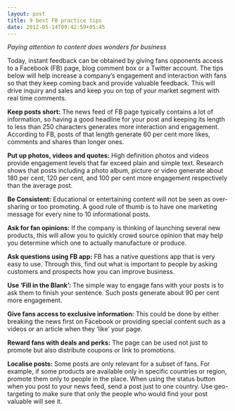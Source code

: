 ```yaml
---
layout: post
title: 9 best FB practice tips
date: 2012-05-14T09:42:59+05:45
---
```


*Paying attention to content does wonders for business*

Today, instant feedback can be obtained by giving fans opponents access to a Facebook (FB) page, blog comment box or a Twitter account. The tips below will help increase a company’s engagement and interaction with fans so that they keep coming back and provide valuable feedback. This will drive inquiry and sales and keep you on top of your market segment with real time comments.

**Keep posts short:** The news feed of FB page typically contains a lot of information, so having a good headline for your post and keeping its length to less than 250 characters generates more interaction and engagement. According to FB, posts of that length generate 60 per cent more likes, comments and shares than longer ones.

**Put up photos, videos and quotes:** High definition photos and videos provide engagement levels that far exceed plain and simple text. Research shows that posts including a photo album, picture or video generate about 180 per cent, 120 per cent, and 100 per cent more engagement respectively than the average post.

**Be Consistent:** Educational or entertaining content will not be seen as over-sharing or too promoting. A good rule of thumb is to have one marketing message for every nine to 10 informational posts.

**Ask for fan opinions:** If the company is thinking of launching several new products, this will allow you to quickly crowd source opinion that may help you determine which one to actually manufacture or produce.

**Ask questions using FB app:** FB has a native questions app that is very easy to use. Through this, find out what is important to people by asking customers and prospects how you can improve business.

**Use ‘Fill in the Blank’:** The simple way to engage fans with your posts is to ask them to finish your sentence. Such posts generate about 90 per cent more engagement.

**Give fans access to exclusive information:** This could be done by either breaking the news first on Facebook or providing special content such as a videos or an article when they ‘like’ your page.

**Reward fans with deals and perks:** The page can be used not just to promote but also distribute coupons or link to promotions.

**Localise posts:** Some posts are only relevant for a subset of fans. For example, if some products are available only in specific countries or region, promote them only to people in the place. When using the status button when you post to your news feed, send a post just to one country. Use geo-targeting to make sure that only the people who would find your post valuable will see it.
